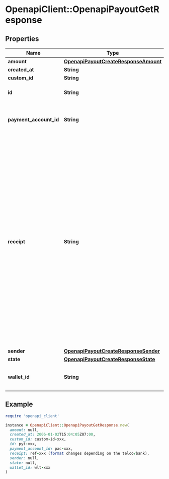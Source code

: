 # OpenapiClient::OpenapiPayoutGetResponse

## Properties

| Name | Type | Description | Notes |
| ---- | ---- | ----------- | ----- |
| **amount** | [**OpenapiPayoutCreateResponseAmount**](OpenapiPayoutCreateResponseAmount.md) |  | [optional] |
| **created_at** | **String** |  | [optional] |
| **custom_id** | **String** |  | [optional] |
| **id** | **String** | The payout unique identifier | [optional] |
| **payment_account_id** | **String** | The recipient payment account receiving funds | [optional] |
| **receipt** | **String** | The reference provided by the recipient account&#39;s actual bank or telco on a successful payout.  &gt; ⚠️ &gt; It&#39;s important to be aware that this information might not be accessible for every payout. If there&#39;s no way for us to obtain it, this property will be omitted entirely. Hence, we highly recommend implementing conditional checks to confirm the presence of this property. | [optional] |
| **sender** | [**OpenapiPayoutCreateResponseSender**](OpenapiPayoutCreateResponseSender.md) |  | [optional] |
| **state** | [**OpenapiPayoutCreateResponseState**](OpenapiPayoutCreateResponseState.md) |  | [optional] |
| **wallet_id** | **String** | The wallet ID from which the money will disburse | [optional] |

## Example

```ruby
require 'openapi_client'

instance = OpenapiClient::OpenapiPayoutGetResponse.new(
  amount: null,
  created_at: 2006-01-02T15:04:05Z07:00,
  custom_id: custom-id-xxx,
  id: pyt-xxx,
  payment_account_id: pac-xxx,
  receipt: ref-xxx (format changes depending on the telco/bank),
  sender: null,
  state: null,
  wallet_id: wlt-xxx
)
```


